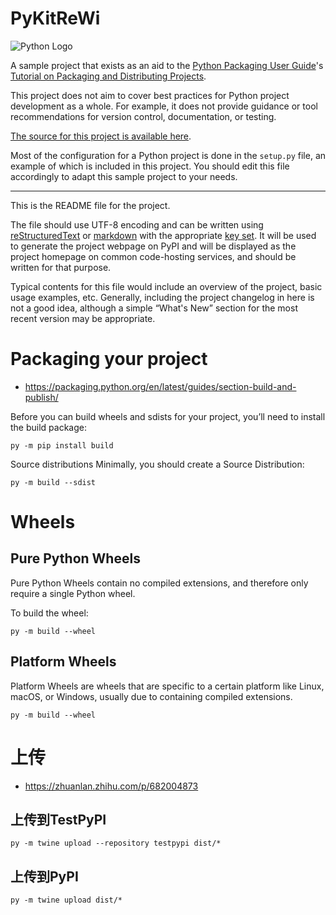 # PyKitReWi

![Python Logo](https://www.python.org/static/community_logos/python-logo.png "Sample inline image")

A sample project that exists as an aid to the [Python Packaging User
Guide][packaging guide]'s [Tutorial on Packaging and Distributing
Projects][distribution tutorial].

This project does not aim to cover best practices for Python project
development as a whole. For example, it does not provide guidance or tool
recommendations for version control, documentation, or testing.

[The source for this project is available here][src].

Most of the configuration for a Python project is done in the `setup.py` file,
an example of which is included in this project. You should edit this file
accordingly to adapt this sample project to your needs.

----

This is the README file for the project.

The file should use UTF-8 encoding and can be written using
[reStructuredText][rst] or [markdown][md use] with the appropriate [key set][md
use]. It will be used to generate the project webpage on PyPI and will be
displayed as the project homepage on common code-hosting services, and should be
written for that purpose.

Typical contents for this file would include an overview of the project, basic
usage examples, etc. Generally, including the project changelog in here is not a
good idea, although a simple “What's New” section for the most recent version
may be appropriate.

[packaging guide]: https://packaging.python.org

[distribution tutorial]: https://packaging.python.org/tutorials/packaging-projects/

[src]: https://github.com/Re-Wi/PyKitReWi

[rst]: http://docutils.sourceforge.net/rst.html

[md]: https://tools.ietf.org/html/rfc7764#section-3.5 "CommonMark variant"

[md use]: https://packaging.python.org/specifications/core-metadata/#description-content-type-optional

# Packaging your project

- https://packaging.python.org/en/latest/guides/section-build-and-publish/

Before you can build wheels and sdists for your project, you’ll need to install the build package:

```shell
py -m pip install build
```

Source distributions
Minimally, you should create a Source Distribution:

```shell
py -m build --sdist
```

# Wheels

## Pure Python Wheels

Pure Python Wheels contain no compiled extensions, and therefore only require a single Python wheel.

To build the wheel:

```shell
py -m build --wheel
```

## Platform Wheels

Platform Wheels are wheels that are specific to a certain platform like Linux, macOS, or Windows, usually due to
containing compiled extensions.

```shell
py -m build --wheel
```

# 上传

- https://zhuanlan.zhihu.com/p/682004873

## 上传到TestPyPI

```shell
py -m twine upload --repository testpypi dist/*
```

## 上传到PyPI

```shell
py -m twine upload dist/*
```